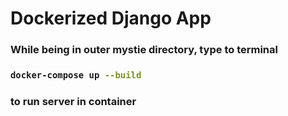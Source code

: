 # Dockerized Django App
<h3> While being in outer mystie directory, type to terminal<h3>
  
```bash
docker-compose up --build
```
<h3>to run server in container<h3>
